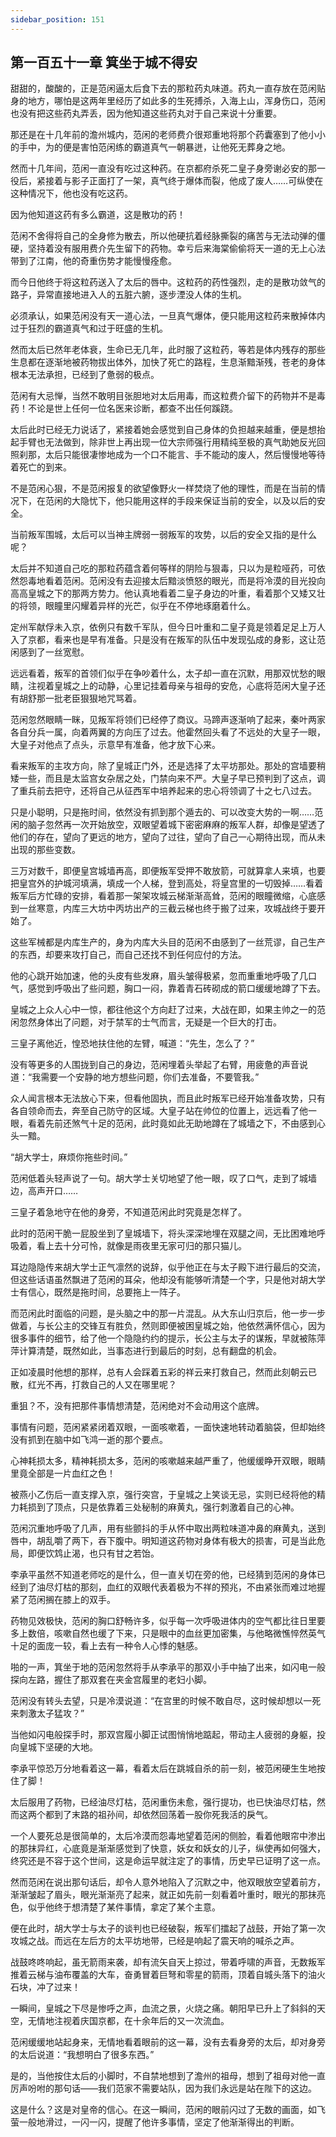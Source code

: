 ```yaml
---
sidebar_position: 151
---
```


## 第一百五十一章 **箕坐于城不得安**

甜甜的，酸酸的，正是范闲逼太后食下去的那粒药丸味道。药丸一直存放在范闲贴身的地方，哪怕是这两年里经历了如此多的生死搏杀，入海上山，浑身伤口，范闲也没有把这些药丸弄丢，因为他知道这些药丸对于自己来说十分重要。

那还是在十几年前的澹州城内，范闲的老师费介很郑重地将那个药囊塞到了他小小的手中，为的便是害怕范闲练的霸道真气一朝暴迸，让他死无葬身之地。

然而十几年间，范闲一直没有吃过这种药。在京都府杀死二皇子身旁谢必安的那一役后，紧接着与影子正面打了一架，真气终于爆体而裂，他成了废人……可纵使在这种情况下，他也没有吃这药。

因为他知道这药有多么霸道，这是散功的药！

范闲不舍得将自己的全身修为散去，所以他硬抗着经脉撕裂的痛苦与无法动弹的僵硬，坚持着没有服用费介先生留下的药物。幸亏后来海棠偷偷将天一道的无上心法带到了江南，他的奇重伤势才能慢慢痊愈。

而今日他终于将这粒药送入了太后的唇中。这粒药的药性强烈，走的是散功敛气的路子，异常直接地进入人的五脏六腑，逐步湮没人体的生机。

必须承认，如果范闲没有天一道心法，一旦真气爆体，便只能用这粒药来散掉体内过于狂烈的霸道真气和过于旺盛的生机。

然而太后已然年老体衰，生命已无几年，此时服了这粒药，等若是体内残存的那些生息都在逐渐地被药物拔出体外，加快了死亡的路程，生息渐黯渐残，苍老的身体根本无法承担，已经到了惫弱的极点。

范闲有大忌惮，当然不敢明目张胆地对太后用毒，而这粒费介留下的药物并不是毒药！不论是世上任何一位名医来诊断，都查不出任何蹊跷。

太后此时已经无力说话了，紧接着她会感觉到自己身体的负担越来越重，便是想抬起手臂也无法做到，除非世上再出现一位大宗师强行用精纯至极的真气助她反光回照刹那，太后只能很凄惨地成为一个口不能言、手不能动的废人，然后慢慢地等待着死亡的到来。

不是范闲心狠，不是范闲报复的欲望像野火一样焚烧了他的理性，而是在当前的情况下，在范闲的大隐忧下，他只能用这样的手段来保证当前的安全，以及以后的安全。

当前叛军围城，太后可以当神主牌弱一弱叛军的攻势，以后的安全又指的是什么呢？

太后并不知道自己吃的那粒药蕴含着何等样的阴险与狠毒，只以为是粒哑药，可依然怨毒地看着范闲。范闲没有去迎接太后黯淡愤怒的眼光，而是将冷漠的目光投向高高皇城之下的那两方势力。他认真地看着二皇子身边的叶重，看着那个又矮又壮的将领，眼瞳里闪耀着异样的光芒，似乎在不停地琢磨着什么。

定州军献俘未入京，依例只有数千军队，但今日叶重和二皇子竟是领着足足上万人入了京都，看来也是早有准备。只是没有在叛军的队伍中发现弘成的身影，这让范闲感到了一丝宽慰。

远远看着，叛军的首领们似乎在争吵着什么，太子却一直在沉默，用那双忧愁的眼睛，注视着皇城之上的动静，心里记挂着母亲与祖母的安危，心底将范闲大皇子还有胡舒那一批老臣狠狠地咒骂着。

范闲忽然眼睛一眯，见叛军将领们已经停了商议。马蹄声逐渐响了起来，秦叶两家各自分兵一属，向着两翼的方向压了过去。他霍然回头看了不远处的大皇子一眼，大皇子对他点了点头，示意早有准备，他才放下心来。

看来叛军的主攻方向，除了皇城正门外，还是选择了太平坊那处。那处的宫墙要稍矮一些，而且是太监宫女杂居之处，门禁向来不严。大皇子早已预判到了这点，调了重兵前去把守，还将自己从征西军中培养起来的忠心将领调了十之七八过去。

只是小聪明，只是拖时间，依然没有抓到那个遁去的、可以改变大势的一啊……范闲的脑子忽然再一次开始放空，双眼望着城下密密麻麻的叛军人群，却像是望透了他们的存在，望向了更远的地方，望向了过往，望向了自己一心期待出现，而从未出现的那些变数。

三万对数千，即便皇宫城墙再高，即便叛军受押不敢放箭，可就算拿人来填，也要把皇宫外的护城河填满，填成一个人梯，登到高处，将皇宫里的一切毁掉……看着叛军后方忙碌的安排，看着那一架架攻城云梯渐渐高耸，范闲的眼瞳微缩，心底感到一丝寒意，内库三大坊中丙坊出产的三截云梯也终于搬了过来，攻城战终于要开始了。

这些军械都是内库生产的，身为内库大头目的范闲不由感到了一丝荒谬，自己生产的东西，却要来攻打自己，而自己还找不到任何应付的方法。

他的心跳开始加速，他的头皮有些发麻，眉头皱得极紧，忽而重重地呼吸了几口气，感觉到呼吸出了些问题，胸口一闷，靠着青石砖砌成的箭口缓缓地蹲了下去。

皇城之上众人心中一惊，都往他这个方向赶了过来，大战在即，如果主帅之一的范闲忽然身体出了问题，对于禁军的士气而言，无疑是一个巨大的打击。

三皇子离他近，惶恐地扶住他的左臂，喊道：“先生，怎么了？”

没有等更多的人围拢到自己的身边，范闲埋着头举起了右臂，用疲惫的声音说道：“我需要一个安静的地方想些问题，你们去准备，不要管我。”

众人闻言根本无法放心下来，但看他固执，而且此时叛军已经开始准备攻势，只有各自领命而去，奔至自己防守的区域。大皇子站在帅位的位置上，远远看了他一眼，看着先前还煞气十足的范闲，此时竟如此无助地蹲在了城墙之下，不由感到心头一黯。

“胡大学士，麻烦你拖些时间。”

范闲低着头轻声说了一句。胡大学士关切地望了他一眼，叹了口气，走到了城墙边，高声开口……

三皇子着急地守在他的身旁，不知道范闲此时究竟是怎样了。

此时的范闲干脆一屁股坐到了皇城墙下，将头深深地埋在双腿之间，无比困难地呼吸着，看上去十分可怜，就像是雨夜里无家可归的那只猫儿。

耳边隐隐传来胡大学士正气凛然的说辞，似乎他正在与太子殿下进行最后的交流，但这些话语虽然飘进了范闲的耳朵，他却没有能够听清楚一个字，只是他对胡大学士有信心，既然是拖时间，总要拖上一阵子。

而范闲此时面临的问题，是头脑之中的那一片混乱。从大东山归京后，他一步一步做着，与长公主的交锋互有胜负，然则即便被困皇城之始，他依然满怀信心，因为很多事件的细节，给了他一个隐隐约约的提示，长公主与太子的谋叛，早就被陈萍萍计算清楚，既然如此，当事态进行到最后的时刻，总有翻盘的机会。

正如凌晨时他想的那样，总有人会踩着五彩的祥云来打救自己，然而此刻朝云已散，红光不再，打救自己的人又在哪里呢？

重狙？不，没有把那件事情想清楚，范闲绝对不会动用这个底牌。

事情有问题，范闲紧紧闭着双眼，一面咳嗽着，一面快速地转动着脑袋，但却始终没有抓到在脑中如飞鸿一逝的那个要点。

心神耗损太多，精神耗损太多，范闲的咳嗽越来越严重了，他缓缓睁开双眼，眼睛里竟全部是一片血红之色！

被燕小乙伤后一直支撑入京，强行突宫，于皇城之上笑谈无忌，实则已经将他的精力耗损到了顶点，只是依靠着三处秘制的麻黄丸，强行刺激着自己的心神。

范闲沉重地呼吸了几声，用有些颤抖的手从怀中取出两粒味道冲鼻的麻黄丸，送到唇中，胡乱嚼了两下，吞下腹中。明知道这药物对身体有极大的损害，可是当此危局，即便饮鸩止渴，也只有甘之若饴。

李承平虽然不知道老师吃的是什么，但一直关切在旁的他，已经猜到范闲的身体已经到了油尽灯枯的那刻，血红的双眼代表着极为不祥的预兆，不由紧张而难过地握紧了范闲搁在膝上的双手。

药物见效极快，范闲的胸口舒畅许多，似乎每一次呼吸进体内的空气都比往日里要多上数倍，咳嗽自然也缓了下来，只是眼中的血丝更加密集，与他略微憔悴然英气十足的面庞一较，看上去有一种令人心悸的魅感。

啪的一声，箕坐于地的范闲忽然将手从李承平的那双小手中抽了出来，如闪电一般探向左路，握住了那双套在夹金宫履里的老妇小脚。

范闲没有转头去望，只是冷漠说道：“在宫里的时候不敢自尽，这时候却想以一死来刺激太子猛攻？”

当他如闪电般探手时，那双宫履小脚正试图悄悄地踮起，带动主人疲弱的身躯，投向皇城下坚硬的大地。

李承平惊恐万分地看着这一幕，看着太后在跳城自杀的前一刻，被范闲硬生生地按住了脚！

太后服用了药物，已经油尽灯枯，范闲重伤未愈，强行提功，也已快油尽灯枯，然而这两个都到了末路的祖孙间，却依然回荡着一股你死我活的戾气。

一个人要死总是很简单的，太后冷漠而怨毒地望着范闲的侧脸，看着他眼帘中渗出的那抹异红，心底竟是渐渐感觉到了快意，妖女和妖女的儿子，纵使再如何强大，终究还是不容于这个世间，这是命运早就注定了的事情，历史早已证明了这一点。

然而范闲在说出那句话后，却令人意外地陷入了沉默之中，他双眼放空望着前方，渐渐皱起了眉头，眼光渐渐亮了起来，就正如先前一刻看着叶重时，眼光的那抹亮色，似乎他终于想清楚了某件事情，拿定了某个主意。

便在此时，胡大学士与太子的谈判也已经破裂，叛军们擂起了战鼓，开始了第一次攻城之战。而远在左后方的太平坊地带，已经是响起了震天响的喊杀之声。

战鼓咚咚响起，虽无箭雨来袭，却有流矢自天上掠过，带着呼啸的声音，无数叛军推着云梯与油布覆盖的大车，奋勇冒着巨弩和零星的箭雨，顶着自城头落下的油火石块，冲了过来！

一瞬间，皇城之下尽是惨呼之声，血流之景，火烧之痛。朝阳早已升上了斜斜的天空，无情地注视着庆国京都，在十余年后的又一次流血。

范闲缓缓地站起身来，无情地看着眼前的这一幕，没有去看身旁的太后，却对身旁的太后说道：“我想明白了很多东西。”

是的，当他按住太后的小脚时，不自禁地想到了澹州的祖母，想到了祖母对他一直厉声吩咐的那句话——我们范家不需要站队，因为我们永远是站在陛下的这边。

这是什么？这是对皇帝的信心。在这一瞬间，范闲的眼前闪过了无数的画面，如飞萤一般地滑过，一闪一闪，提醒了他许多事情，坚定了他渐渐得出的判断。

